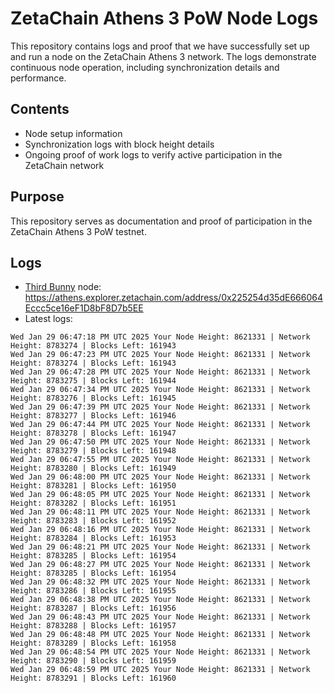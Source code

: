 # ZetaChain Athens 3 PoW Node Logs
This repository contains logs and proof that we have successfully set up and run a node on the ZetaChain Athens 3 network. The logs demonstrate continuous node operation, including synchronization details and performance.

## Contents
- Node setup information
- Synchronization logs with block height details
- Ongoing proof of work logs to verify active participation in the ZetaChain network

## Purpose
This repository serves as documentation and proof of participation in the ZetaChain Athens 3 PoW testnet.

## Logs

- [Third Bunny](https://thirdbunny.xyz/) node: https://athens.explorer.zetachain.com/address/0x225254d35dE666064Eccc5ce16eF1D8bF8D7b5EE
- Latest logs:
```
Wed Jan 29 06:47:18 PM UTC 2025 Your Node Height: 8621331 | Network Height: 8783274 | Blocks Left: 161943
Wed Jan 29 06:47:23 PM UTC 2025 Your Node Height: 8621331 | Network Height: 8783274 | Blocks Left: 161943
Wed Jan 29 06:47:28 PM UTC 2025 Your Node Height: 8621331 | Network Height: 8783275 | Blocks Left: 161944
Wed Jan 29 06:47:34 PM UTC 2025 Your Node Height: 8621331 | Network Height: 8783276 | Blocks Left: 161945
Wed Jan 29 06:47:39 PM UTC 2025 Your Node Height: 8621331 | Network Height: 8783277 | Blocks Left: 161946
Wed Jan 29 06:47:44 PM UTC 2025 Your Node Height: 8621331 | Network Height: 8783278 | Blocks Left: 161947
Wed Jan 29 06:47:50 PM UTC 2025 Your Node Height: 8621331 | Network Height: 8783279 | Blocks Left: 161948
Wed Jan 29 06:47:55 PM UTC 2025 Your Node Height: 8621331 | Network Height: 8783280 | Blocks Left: 161949
Wed Jan 29 06:48:00 PM UTC 2025 Your Node Height: 8621331 | Network Height: 8783281 | Blocks Left: 161950
Wed Jan 29 06:48:05 PM UTC 2025 Your Node Height: 8621331 | Network Height: 8783282 | Blocks Left: 161951
Wed Jan 29 06:48:11 PM UTC 2025 Your Node Height: 8621331 | Network Height: 8783283 | Blocks Left: 161952
Wed Jan 29 06:48:16 PM UTC 2025 Your Node Height: 8621331 | Network Height: 8783284 | Blocks Left: 161953
Wed Jan 29 06:48:21 PM UTC 2025 Your Node Height: 8621331 | Network Height: 8783285 | Blocks Left: 161954
Wed Jan 29 06:48:27 PM UTC 2025 Your Node Height: 8621331 | Network Height: 8783285 | Blocks Left: 161954
Wed Jan 29 06:48:32 PM UTC 2025 Your Node Height: 8621331 | Network Height: 8783286 | Blocks Left: 161955
Wed Jan 29 06:48:38 PM UTC 2025 Your Node Height: 8621331 | Network Height: 8783287 | Blocks Left: 161956
Wed Jan 29 06:48:43 PM UTC 2025 Your Node Height: 8621331 | Network Height: 8783288 | Blocks Left: 161957
Wed Jan 29 06:48:48 PM UTC 2025 Your Node Height: 8621331 | Network Height: 8783289 | Blocks Left: 161958
Wed Jan 29 06:48:54 PM UTC 2025 Your Node Height: 8621331 | Network Height: 8783290 | Blocks Left: 161959
Wed Jan 29 06:48:59 PM UTC 2025 Your Node Height: 8621331 | Network Height: 8783291 | Blocks Left: 161960
```
